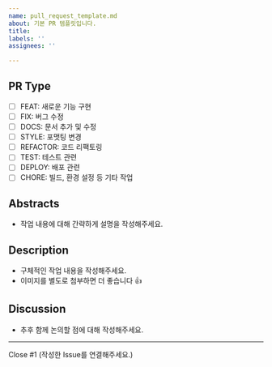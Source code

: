 ```yaml
---
name: pull_request_template.md
about: 기본 PR 템플릿입니다.
title:
labels: ''
assignees: ''

---
```


## PR Type
- [ ] FEAT: 새로운 기능 구현
- [ ] FIX: 버그 수정
- [ ] DOCS: 문서 추가 및 수정
- [ ] STYLE: 포맷팅 변경
- [ ] REFACTOR: 코드 리팩토링
- [ ] TEST: 테스트 관련
- [ ] DEPLOY: 배포 관련
- [ ] CHORE: 빌드, 환경 설정 등 기타 작업

## Abstracts
* 작업 내용에 대해 간략하게 설명을 작성해주세요.

## Description
* 구체적인 작업 내용을 작성해주세요.
* 이미지를 별도로 첨부하면 더 좋습니다 👍

## Discussion
* 추후 함께 논의할 점에 대해 작성해주세요.

---
Close #1
(작성한 Issue를 연결해주세요.)
